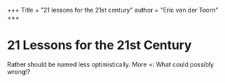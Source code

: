 +++
Title = "21 lessons for the 21st century"
author = "Eric van der Toorn"
+++


# 21 Lessons for the 21st Century

Rather should be named less optimistically. More =: What could possibly wrong!?